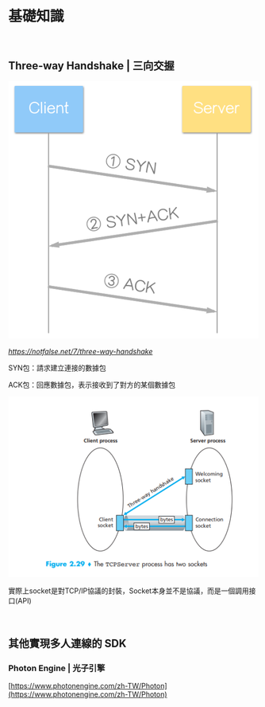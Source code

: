 # 基礎知識

<br/>

## Three-way Handshake | 三向交握

![handshake](handshake.png)

*https://notfalse.net/7/three-way-handshake*

SYN包：請求建立連接的數據包

ACK包：回應數據包，表示接收到了對方的某個數據包

![connection](connection.png)

實際上socket是對TCP/IP協議的封裝，Socket本身並不是協議，而是一個調用接口(API)

<br/>

## 其他實現多人連線的 SDK

### Photon Engine | 光子引擎

[https://www.photonengine.com/zh-TW/Photon](https://www.photonengine.com/zh-TW/Photon)
